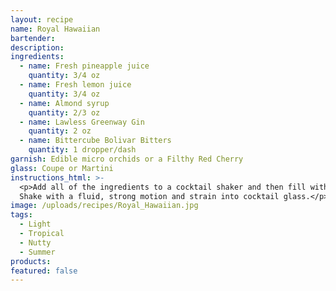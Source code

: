 ```yaml
---
layout: recipe
name: Royal Hawaiian
bartender:
description:
ingredients:
  - name: Fresh pineapple juice
    quantity: 3/4 oz
  - name: Fresh lemon juice
    quantity: 3/4 oz
  - name: Almond syrup
    quantity: 2/3 oz
  - name: Lawless Greenway Gin
    quantity: 2 oz
  - name: Bittercube Bolivar Bitters
    quantity: 1 dropper/dash
garnish: Edible micro orchids or a Filthy Red Cherry
glass: Coupe or Martini
instructions_html: >-
  <p>Add all of the ingredients to a cocktail shaker and then fill with ice.
  Shake with a fluid, strong motion and strain into cocktail glass.</p>
image: /uploads/recipes/Royal_Hawaiian.jpg
tags:
  - Light
  - Tropical
  - Nutty
  - Summer
products:
featured: false
---
```



